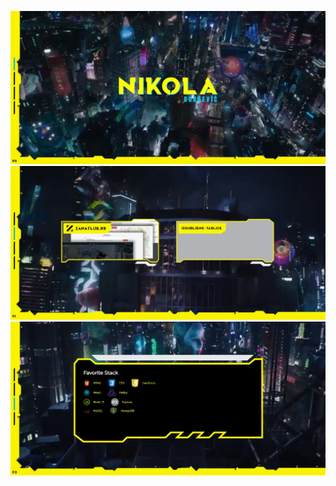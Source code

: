 ![alt text](https://raw.githubusercontent.com/DjordjevicN/Cyberpunk_portfolio_2020/master/Screenshot_9.jpg)
![alt text](https://raw.githubusercontent.com/DjordjevicN/Cyberpunk_portfolio_2020/master/Screenshot_10.jpg)
![alt text](https://raw.githubusercontent.com/DjordjevicN/Cyberpunk_portfolio_2020/master/Screenshot_11.jpg)
